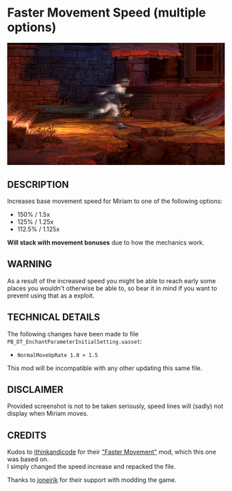 # Faster Movement Speed (multiple options)

![](thumbnail.jpg)

## DESCRIPTION

Increases base movement speed for Miriam to one of the following options:
- 150% / 1.5x
- 125% / 1.25x
- 112.5% / 1.125x

**Will stack with movement bonuses** due to how the mechanics work.

## WARNING

As a result of the increased speed you might be able to reach early some places you wouldn't otherwise be able to, so bear it in mind if you want to prevent using that as a exploit.

## TECHNICAL DETAILS

The following changes have been made to file `PB_DT_EnchantParameterInitialSetting.uasset`:

- `NormalMoveUpRate 1.0 > 1.5`

This mod will be incompatible with any other updating this same file.

## DISCLAIMER

Provided screenshot is not to be taken seriously, speed lines will (sadly) not display when Miriam moves.

## CREDITS

Kudos to [ithinkandicode](https://www.nexusmods.com/bloodstainedritualofthenight/users/73115203) for their ["Faster Movement"](https://www.nexusmods.com/bloodstainedritualofthenight/mods/64) mod, which this one was based on.  
I simply changed the speed increase and repacked the file.

Thanks to [joneirik](https://www.nexusmods.com/bloodstainedritualofthenight/users/46391987) for their support with modding the game.

